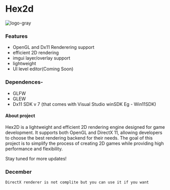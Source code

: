 
# Hex2d
![logo-gray]( https://elite0og.github.io/eliteWiki/logo4.png)


### Features
- OpenGL and Dx11 Renderering support
- efficient 2D rendering
- imgui layer/overlay support
- lightweight
- UI level editor(Coming Soon)
### Dependences-
- GLFW
- GLEW
- Dx11 SDK v 7 (that comes with Visual Studio winSDK Eg - Win11SDK)
#### About project
Hex2D is a lightweight and efficient 2D rendering engine designed for game development. It supports both OpenGL and DirectX 11, allowing developers to choose the best rendering backend for their needs. The goal of this project is to simplify the process of creating 2D games while providing high performance and flexibility.

Stay tuned for more updates!
### December 
	DirectX renderer is not complite but you can use it if you want 